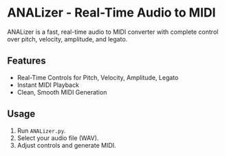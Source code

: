
# ANALizer - Real-Time Audio to MIDI

ANALizer is a fast, real-time audio to MIDI converter with complete control over pitch, velocity, amplitude, and legato.

## Features
- Real-Time Controls for Pitch, Velocity, Amplitude, Legato
- Instant MIDI Playback
- Clean, Smooth MIDI Generation

## Usage
1. Run `ANALizer.py`.
2. Select your audio file (WAV).
3. Adjust controls and generate MIDI.
